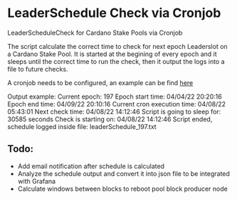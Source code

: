 # LeaderSchedule Check via Cronjob
LeaderScheduleCheck for Cardano Stake Pools via Cronjob

The script calculate the correct time to check for next epoch Leaderslot on a Cardano Stake Pool.
It is started at the begining of every epoch and it sleeps until the correct time to run the check, then it output the logs into a file to future checks.

A cronjob needs to be configured, an example can be find [here](https://github.com/Techs2Help/leaderScheduleCheck_cron/blob/main/cronjob.txt)

Output example:
Current epoch: 197
Epoch start time: 04/04/22 20:20:16
Epoch end time: 04/09/22 20:10:16
Current cron execution time: 04/08/22 05:43:01
Next check time: 04/08/22 14:12:46
Script is going to sleep for: 30585 seconds
Check is starting on: 04/08/22 14:12:46
Script ended, schedule logged inside file: leaderSchedule_197.txt


## Todo:
- Add email notification after schedule is calculated
- Analyze the schedule output and convert it into json file to be integrated with Grafana
- Calculate windows between blocks to reboot pool block producer node
